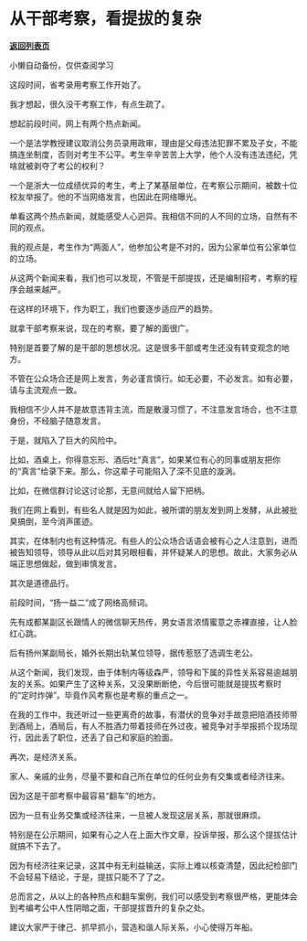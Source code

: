 # 从干部考察，看提拔的复杂

[**返回列表页**](/gzh/费曼的小茶馆)

小懒自动备份，仅供查阅学习

这段时间，省考录用考察工作开始了。

  

我才想起，很久没干考察工作，有点生疏了。

  

想起前段时间，网上有两个热点新闻。

  

一个是法学教授建议取消公务员录用政审，理由是父母违法犯罪不累及子女，不能搞连坐制度，否则对考生不公平。考生辛辛苦苦上大学，他个人没有违法违纪，凭啥就被剥夺了考公的权利？

  

一个是浙大一位成绩优异的考生，考上了某基层单位，在考察公示期间，被数十位校友举报了。他的不当网络发言，也因此在网络曝光。

  

单看这两个热点新闻，就能感受人心迥异。我相信不同的人不同的立场，自然有不同的观点。

  

我的观点是，考生作为“两面人”，他参加公考是不对的，因为公家单位有公家单位的立场。

  

从这两个新闻来看，我们也可以发现，不管是干部提拔，还是编制招考，考察的程序会越来越严。

  

在这样的环境下，作为职工，我们也要逐步适应严的趋势。

  

就拿干部考察来说，现在的考察，要了解的面很广。

  

特别是首要了解的是干部的思想状况。这是很多干部或考生还没有转变观念的地方。

  

不管在公众场合还是网上发言，务必谨言慎行。如无必要，不必发言。如有必要，请与主流观点一致。

  

我相信不少人并不是故意违背主流，而是散漫习惯了，不注意发言场合，也不注意身份，不经脑子随意发言。

  

于是，就陷入了巨大的风险中。

  

比如，酒桌上，你得意忘形、酒后吐“真言”，如果某位有心的同事或朋友把你的“真言”给录下来。那么，你这辈子可能陷入了深不见底的漩涡。

  

比如，在微信群讨论这讨论那，无意间就给人留下把柄。

  

我们在网上看到，有些名人就是因为如此，被所谓的朋友发到网上发酵，从此被批臭搞倒，至今消声匿迹。

  

其实，在体制内也有这种情况。有些人的公众场合话语会被有心之人注意到，进而被告知领导，领导从此以后对其另眼相看，并怀疑某人的思想。故此，大家务必从端正思想做起，做到审慎发言。

  

其次是道德品行。

  

前段时间，“扬一益二”成了网络高频词。

  

先有成都某副区长跟情人的微信聊天热传，男女语言浓情蜜意之赤裸直接，让人脸红心跳。  

  

后有扬州某副局长，婚外长期出轨某位领导，据传惹怒了选调生老公。

  

从这个新闻，我们发现，由于体制内等级森严，领导和下属的异性关系容易逾越朋友的关系。如果产生了这种关系，又没果断断绝，今后很可能就是提拔考察时的“定时炸弹”。毕竟作风考察也是考察的重点之一。

  

在我的工作中，我还听过一些更离奇的故事，有潜伏的竞争对手故意把陪酒技师带到酒局上，酒局后，有人不胜酒力带着技师在外过夜，被竞争对手举报抓个现场现行，因此丢了职位，还丢了自己和家庭的脸面。

  

再次，是经济关系。

  

家人、亲戚的业务，尽量不要和自己所在单位的任何业务有交集或者经济往来。

  

因为这是干部考察中最容易“翻车”的地方。

  

因为一旦有业务交集或经济往来，一旦被人发现这层关系，那就很麻烦。

  

特别是在公示期间，如果有心之人在上面大作文章，投诉举报，那么这个提拔估计就搞不下去了。

  

因为有经济往来记录，这其中有无利益输送，实际上难以核查清楚，因此纪检部门不会轻易下结论，于是，提拔只能不了了之。

  

总而言之，从以上的各种热点和翻车案例，我们可以感受到考察很严格，更能体会到考编考公中人性阴暗之面，干部提拔晋升的复杂之处。

  

建议大家严于律己、抓早抓小，营造和谐人际关系，小心使得万年船。

